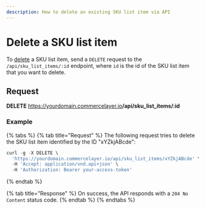 ```yaml
---
description: How to delete an existing SKU list item via API
---
```


# Delete a SKU list item

To <a href="https://docs.commercelayer.io/developers/deleting-resources" target="_blank">delete</a> a SKU list item, send a `DELETE` request to the `/api/sku_list_items/:id` endpoint, where `id` is the id of the SKU list item that you want to delete.

## Request

**DELETE** https://yourdomain.commercelayer.io<b>/api/sku_list_items/:id</b>

### Example

{% tabs %}
{% tab title="Request" %}
The following request tries to delete the SKU list item identified by the ID "xYZkjABcde":

```javascript
curl -g -X DELETE \
  'https://yourdomain.commercelayer.io/api/sku_list_items/xYZkjABcde' \
  -H 'Accept: application/vnd.api+json' \
  -H 'Authorization: Bearer your-access-token'
```
{% endtab %}

{% tab title="Response" %}
On success, the API responds with a `204 No Content` status code.
{% endtab %}
{% endtabs %}


